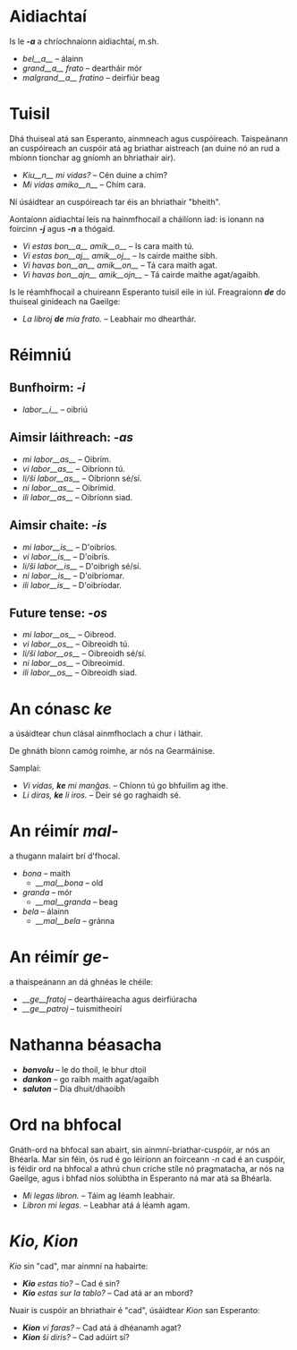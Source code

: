 # Aidiachtaí

Is le *__-a__* a chríochnaíonn aidiachtaí, m.sh.

- *bel__a__* – álainn
- *grand__a__ frato* – deartháir mór
- *malgrand__a__ fratino* – deirfiúr beag

# Tuisil

Dhá thuiseal atá san Esperanto, ainmneach agus cuspóireach. Taispeánann an cuspóireach an cuspóir atá ag briathar aistreach (an duine nó an rud a mbíonn tionchar ag gníomh an bhriathair air). 

- *Kiu__n__ mi vidas?* – Cén duine a chím?
- *Mi vidas amiko__n__* – Chím cara.

Ní úsáidtear an cuspóireach tar éis an bhriathair "bheith". 

Aontaíonn aidiachtaí leis na hainmfhocail a cháilíonn iad: is ionann na foircinn *__-j__* agus *__-n__* a thógaid.  

- *Vi estas bon__a__ amik__o__* – Is cara maith tú. 
- *Vi estas bon__aj__ amik__oj__* – Is cairde maithe sibh. 
- *Vi havas bon__an__ amik__on__* – Tá cara maith agat. 
- *Vi havas bon__ajn__ amik__ojn__* – Tá cairde maithe agat/agaibh. 

Is le réamhfhocail a chuireann Esperanto tuisil eile in iúl. Freagraíonn *__de__* do thuiseal ginideach na Gaeilge:

- *La libroj __de__ mia frato.* – Leabhair mo dhearthár.

# Réimniú  

## Bunfhoirm: *-i*
  
- *labor__i__*          – oibriú

## Aimsir láithreach: *-as*

- *mi labor__as__*      – Oibrím.
- *vi labor__as__*      – Oibríonn tú.
- *li/ŝi labor__as__*   – Oibríonn sé/sí.
- *ni labor__as__*      – Oibrímid. 
- *ili labor__as__*     – Oibríonn siad.

## Aimsir chaite: *-is*

- *mi labor__is__*      – D'oibríos.
- *vi labor__is__*      – D'oibrís.
- *li/ŝi labor__is__*   – D'oibrigh sé/sí.
- *ni labor__is__*      – D'oibríomar.
- *ili labor__is__*     – D'oibríodar.

## Future tense: *-os*

- *mi labor__os__*      – Oibreod.
- *vi labor__os__*      – Oibreoidh tú.
- *li/ŝi labor__os__*   – Oibreoidh sé/sí.
- *ni labor__os__*      – Oibreoimid.
- *ili labor__os__*     – Oibreoidh siad.

# An cónasc *ke*

a úsáidtear chun clásal ainmfhoclach a chur i láthair. 

De ghnáth bíonn camóg roimhe, ar nós na Gearmáinise. 

Samplaí:

- *Vi vidas, __ke__ mi manĝas.* – Chíonn tú go bhfuilim ag ithe.  
- *Li diras, __ke__ li iros.* – Deir sé go raghaidh sé. 

# An réimír *mal-*

a thugann malairt brí d'fhocal.

- *bona* – maith
  - *__mal__bona* – old
- *granda* – mór
  - *__mal__granda* – beag
- *bela* – álainn
  - *__mal__bela* – gránna

# An réimír *ge-*

a thaispeánann an dá ghnéas le chéile:

- *__ge__fratoj* – deartháireacha agus deirfiúracha
- *__ge__patroj* – tuismitheoirí

# Nathanna béasacha

- *__bonvolu__* – le do thoil, le bhur dtoil 
- *__dankon__* – go raibh maith agat/agaibh
- *__saluton__* – Dia dhuit/dhaoibh

# Ord na bhfocal

Gnáth-ord na bhfocal san abairt, sin ainmní-briathar-cuspóir, ar nós an Bhéarla. Mar sin féin, ós rud é go léiríonn an foirceann *-n* cad é an cuspóir, is féidir ord na bhfocal a athrú chun críche stíle nó pragmatacha, ar nós na Gaeilge, agus i bhfad níos solúbtha in Esperanto ná mar atá sa Bhéarla.

- *Mi legas libron.* – Táim ag léamh leabhair. 
- *Libron mi legas.* – Leabhar atá á léamh agam.

# *Kio, Kion*

*Kio* sin "cad", mar ainmní na habairte:

- *__Kio__ estas tio?* – Cad é sin?
- *__Kio__ estas sur la tablo?* – Cad atá ar an mbord?

Nuair is cuspóir an bhriathair é "cad", úsáidtear *Kion* san Esperanto:

- *__Kion__ vi faras?* – Cad atá á dhéanamh agat?
- *__Kion__ ŝi diris?* – Cad adúirt sí?

